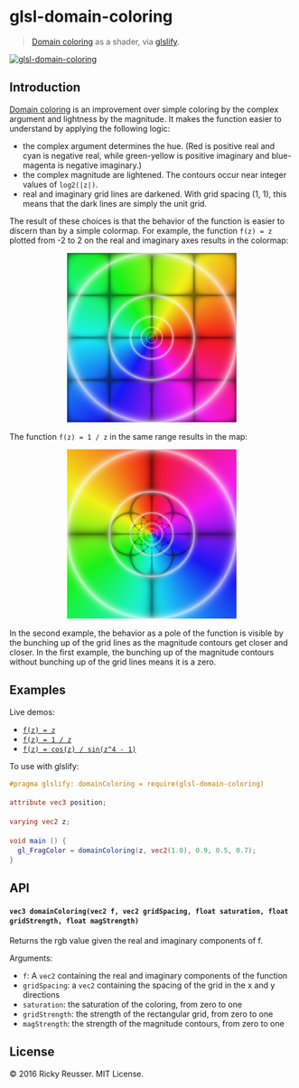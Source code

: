 # glsl-domain-coloring

> [Domain coloring](https://en.wikipedia.org/wiki/Domain_coloring) as a shader, via [glslify](http://github.com/chrisdickinson/glslify).

[![glsl-domain-coloring](https://nodei.co/npm/glsl-domain-coloring.png?mini=true)](https://nodei.co/npm/glsl-domain-coloring)

## Introduction

[Domain coloring](https://en.wikipedia.org/wiki/Domain_coloring) is an improvement over simple coloring by the complex argument and lightness by the magnitude. It makes the function easier to understand by applying the following logic:

- the complex argument determines the hue. (Red is positive real and cyan is negative real, while green-yellow is positive imaginary and blue-magenta is negative imaginary.)
- the complex magnitude are lightened. The contours occur near integer values of `log2(|z|)`.
- real and imaginary grid lines are darkened. With grid spacing (1, 1), this means that the dark lines are simply the unit grid.

The result of these choices is that the behavior of the function is easier to discern than by a simple colormap. For example, the function `f(z) = z` plotted from -2 to 2 on the real and imaginary axes results in the colormap:

<p align="center">
  <a href="http://rreusser.github.io/glsl-domain-coloring/z.html"><img src="docs/images/z.jpg" width="300" height="300" alt="f(z) = z"></a>
</p>

The function `f(z) = 1 / z` in the same range results in the map:

<p align="center">
  <a href="http://rreusser.github.io/glsl-domain-coloring/recip.html"><img src="docs/images/recip.jpg" width="300" height="300" alt="f(z) = 1 / z"></a>
</p>

In the second example, the behavior as a pole of the function is visible by the bunching up of the grid lines as the magnitude contours get closer and closer. In the first example, the bunching up of the magnitude contours without bunching up of the grid lines means it is a zero.

## Examples

Live demos:

- [`f(z) = z`](http://rreusser.github.io/glsl-domain-coloring/z.html)
- [`f(z) = 1 / z`](http://rreusser.github.io/glsl-domain-coloring/recip.html)
- [`f(z) = cos(z) / sin(z^4 - 1)`](http://rreusser.github.io/glsl-domain-coloring/eqn.html)

To use with glslify:

``` glsl
#pragma glslify: domainColoring = require(glsl-domain-coloring)

attribute vec3 position;

varying vec2 z;

void main () {
  gl_FragColor = domainColoring(z, vec2(1.0), 0.9, 0.5, 0.7);
}
```

## API

#### `vec3 domainColoring(vec2 f, vec2 gridSpacing, float saturation, float gridStrength, float magStrength)`

Returns the rgb value given the real and imaginary components of f.

Arguments: 

- `f`: A `vec2` containing the real and imaginary components of the function
- `gridSpacing`: a `vec2` containing the spacing of the grid in the x and y directions
- `saturation`: the saturation of the coloring, from zero to one
- `gridStrength`: the strength of the rectangular grid, from zero to one
- `magStrength`: the strength of the magnitude contours, from zero to one

## License

&copy; 2016 Ricky Reusser. MIT License.
